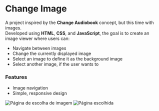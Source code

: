 # Change Image

A project inspired by the **Change Audiobook** concept, but this time with images.  
Developed using **HTML**, **CSS**, and **JavaScript**, the goal is to create an image viewer where users can:
- Navigate between images
- Change the currently displayed image
- Select an image to define it as the background image
- Select another image, if the user wants to

### Features
- Image navigation
- Simple, responsive design

![Página de escolha de imagem](https://github.com/GuilhermoSilveira1/Change-Image/blob/main/P%C3%A1gina%20do%20projeto.png)
![Página escolhida](https://github.com/GuilhermoSilveira1/Change-Image/blob/main/P%C3%A1gina%20do%20projeto%20(selecionado).png)
